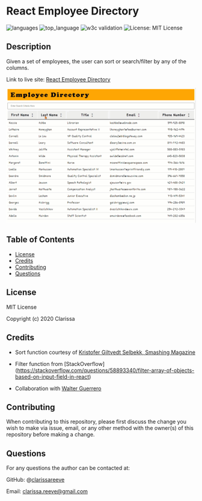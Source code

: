 # React Employee Directory

![languages](https://img.shields.io/github/languages/count/clarissareeve/Employee_Directory) ![top_language](https://img.shields.io/github/languages/top/clarissareeve/Employee_Directory) ![w3c validation](https://img.shields.io/w3c-validation/default?targetUrl=https%3A%2F%2Fclarissareeve.github.io%2FEmployee_Directory%2F) ![License: MIT License](https://img.shields.io/badge/License-MIT%20License-purple.svg)

## Description

Given a set of employees, the user can sort or search/filter by any of the columns.

Link to live site: [React Employee Directory](https://clarissareeve.github.io/Employee_Directory/)

![Landing Page](/public/images/LandingPage.gif)

## Table of Contents

* [License](#license)
* [Credits](#credits)
* [Contributing](#contributing)
* [Questions](#questions)

## License

MIT License

Copyright (c) 2020 Clarissa

## Credits

* Sort function courtesy of [Kristofer Giltvedt Selbekk, Smashing Magazine](https://www.smashingmagazine.com/2020/03/sortable-tables-react/)

* Filter function from [StackOverflow] (https://stackoverflow.com/questions/58893340/filter-array-of-objects-based-on-input-field-in-react)

* Collaboration with [Walter Guerrero](https://github.com/ReddPhoenix)

## Contributing

When contributing to this repository, please first discuss the change you wish to make via issue, email, or any other method with the owner(s) of this repository before making a change.

## Questions

For any questions the author can be contacted at:

GitHub: @[clarissareeve](https://github.com/clarissareeve)

Email: clarissa.reeve@gmail.com
